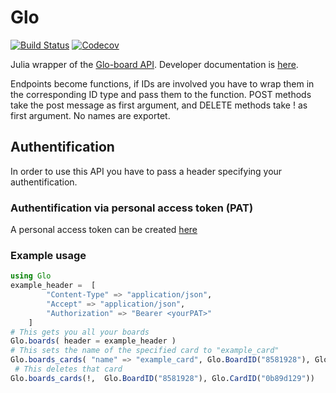 # Glo

[![Build Status](https://travis-ci.com/beastyblacksmith/Glo.jl.svg?branch=master)](https://travis-ci.com/beastyblacksmith/Glo.jl)
[![Codecov](https://codecov.io/gh/beastyblacksmith/Glo.jl/branch/master/graph/badge.svg)](https://codecov.io/gh/beastyblacksmith/Glo.jl)

Julia wrapper of the [Glo-board API](https://gloapi.gitkraken.com/v1/docs/#/).
Developer documentation is [here](https://support.gitkraken.com/developers/overview/).

Endpoints become functions, if IDs are involved you have to wrap them in the corresponding ID type and pass them to the function.
POST methods take the post message as first argument, and DELETE methods take ! as first argument.
No names are exportet.

## Authentification

In order to use this API you have to pass a header specifying your authentification.

### Authentification via personal access token (PAT)

A personal access token can be created [here](https://app.gitkraken.com/pat/new)

### Example usage
```julia
using Glo
example_header =  [
        "Content-Type" => "application/json",
        "Accept" => "application/json",
        "Authorization" => "Bearer <yourPAT>"
    ]
# This gets you all your boards
Glo.boards( header = example_header )
# This sets the name of the specified card to "example_card"
Glo.boards_cards( "name" => "example_card", Glo.BoardID("8581928"), Glo.CardID("0b89d129"), header = example_header) 
 # This deletes that card
Glo.boards_cards(!,  Glo.BoardID("8581928"), Glo.CardID("0b89d129"))
```
